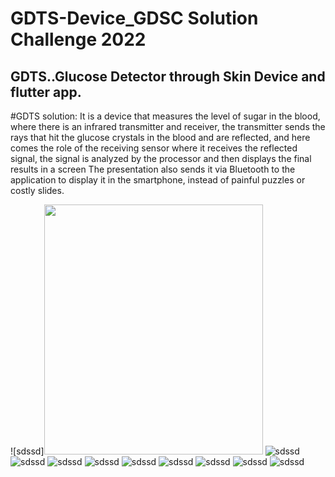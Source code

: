 # GDTS-Device_GDSC Solution Challenge 2022

## GDTS..Glucose Detector through Skin Device and flutter app.

#GDTS solution: 
 It is a device that measures the level of sugar in the blood, where there is an infrared transmitter and receiver, the transmitter sends the rays that hit the glucose crystals in the blood and are reflected, and here comes the role of the receiving sensor where it receives the reflected signal, the signal is analyzed by the processor and then displays the final results in a screen The presentation also sends it via Bluetooth to the application to display it in the smartphone, instead of painful puzzles or costly slides.
 


![sdssd]<img src="https://github.com/ul8ziz/GDTS-Device-_GDSC-Solution-Challenge2022/blob/main/Screenshots/1.jpg" width="350" height="400">
![sdssd](https://github.com/ul8ziz/GDTS-Device-_GDSC-Solution-Challenge2022/blob/main/Screenshots/2.jpg)
![sdssd](https://github.com/ul8ziz/GDTS-Device-_GDSC-Solution-Challenge2022/blob/main/Screenshots/3.jpg)
![sdssd](https://github.com/ul8ziz/GDTS-Device-_GDSC-Solution-Challenge2022/blob/main/Screenshots/4.jpg)
![sdssd](https://github.com/ul8ziz/GDTS-Device-_GDSC-Solution-Challenge2022/blob/main/Screenshots/5.jpg)
![sdssd](https://github.com/ul8ziz/GDTS-Device-_GDSC-Solution-Challenge2022/blob/main/Screenshots/6.jpg)
![sdssd](https://github.com/ul8ziz/GDTS-Device-_GDSC-Solution-Challenge2022/blob/main/Screenshots/7.jpg)
![sdssd](https://github.com/ul8ziz/GDTS-Device-_GDSC-Solution-Challenge2022/blob/main/Screenshots/8.jpg)
![sdssd](https://github.com/ul8ziz/GDTS-Device-_GDSC-Solution-Challenge2022/blob/main/Screenshots/9.jpg)
![sdssd](https://github.com/ul8ziz/GDTS-Device-_GDSC-Solution-Challenge2022/blob/main/Screenshots/10.jpg)
